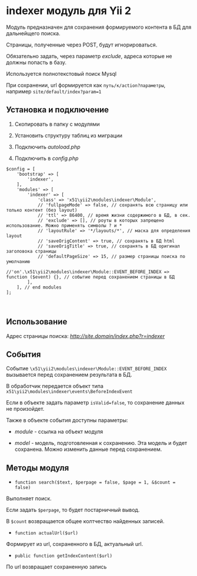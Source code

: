 indexer модуль для Yii 2
========================

Модуль предназначен для сохранения формируемого контента в БД для дальнейщего
поиска.

Страницы, полученные через POST, будут игнорироваться.

Обязательно задать, через параметр *exclude*, адреса которые не должны попасть в
базу.

Используется полнотекстовый поиск Mysql

При сохранении, url формируется как `путь/к/action?параметры`, например
`site/default/index?param=1`

Установка и подключение
-----------------------

1.  Скопировать в папку с модулями

2.  Установить структуру таблиц из миграции

3.  Подключить *autoload.php*

4.  Подключить в *сonfig.php*

~~~~~~~~~~~~~~~~~~~~~~~~~~~~~~~~~~~~~~~~~~~~~~~~~~~~~~~~~~~~~~~~~~~~~~~~~~~~~~~~
$config = [
    'bootstrap' => [
        'indexer',
    ],
    'modules' => [
        'indexer' => [
            'class' => 'x51\yii2\modules\indexer\Module',
            // 'fullpageMode' => false, // сохранять всю страницу или только контент (без layout)
            // 'ttl' => 86400, // время жизни содержимого в БД, в сек.
            // 'exclude' => [], // роуты в которых запрещено использование. Можно применять символы ? и *
            // 'layoutRule' => '*/layouts/*', // маска для определения layout
            // 'saveOrigContent' => true, // сохранять в БД html
            // 'saveOrigTitle' => true, // сохранять в БД оригинал заголовока страницы
            // 'defaultPageSize' => 15, // размер страницы поиска по умолчанию
            //'on'.\x51\yii2\modules\indexer\Module::EVENT_BEFORE_INDEX => function ($event) {}, // событие перед сохранением страницы в БД
        ],
    ], // end modules
];
~~~~~~~~~~~~~~~~~~~~~~~~~~~~~~~~~~~~~~~~~~~~~~~~~~~~~~~~~~~~~~~~~~~~~~~~~~~~~~~~

 

Использование
-------------

Адрес страницы поиска: *http://site.domain/index.php?r=indexer*

События
-------

Событие `\x51\yii2\modules\indexer\Module::EVENT_BEFORE_INDEX` вызывается перед
сохранением результата в БД.

В обработчик передается объект типа
`x51\yii2\modules\indexer\events\BeforeIndexEvent`

Если в объекте задать параметр `isValid=false`, то сохранение данных не
произойдет.

Также в объекте события доступны параметры:

-   *module* - ссылка на объект модуля

-   *model* - модель, подготовленная к сохранению. Эта модель и будет сохранена.
    Можно изменить данные перед сохранением.

Методы модуля
-------------

-   `function search($text, $perpage = false, $page = 1, &$count = false)`

Выполняет поиск.

Если задать `$perpage`, то будет постарничный вывод.

В `$count` возвращается общее колтчество найденных записей.

-   `function actualUrl($url)`

Формирует из url, сохраненного в БД, актуальный url.

-   `public function getIndexContent($url)`

По url возвращает сохраненную запись

 

 

 

 
